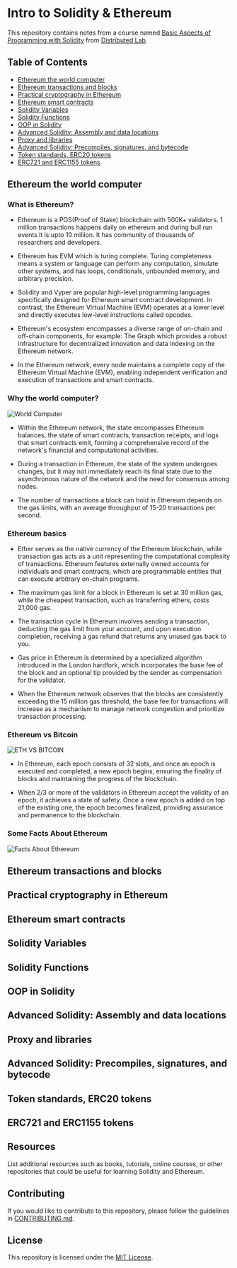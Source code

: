 # Intro to Solidity & Ethereum

This repository contains notes from a course named [Basic Aspects of Programming with Solidity](https://distributed.education/solidity-course) from [Distributed Lab](https://distributedlab.com/).

## Table of Contents

- [Ethereum the world computer](#ethereum-the-world-computer)
- [Ethereum transactions and blocks](#ethereum-blocks)
- [Practical cryptography in Ethereum](#cryptography)
- [Ethereum smart contracts](#smart-contracts)
- [Solidity Variables](#solidity-variables)
- [Solidity Functions](#solidity-functions)
- [OOP in Solidity](#solidity-oop)
- [Advanced Solidity: Assembly and data locations](#advanced-solidity)
- [Proxy and libraries](#proxy-libraries)
- [Advanced Solidity: Precompiles, signatures, and bytecode](#precompiles)
- [Token standards, ERC20 tokens](#token-standards)
- [ERC721 and ERC1155 tokens](#erc721-erc1155)

## Ethereum the world computer

### What is Ethereum?

- Ethereum is a POS(Proof of Stake) blockchain with 500K+ validators. 1 million transactions happens daily on ethereum and during bull run events it is upto 10 million. It has community of thousands of researchers and developers.

- Ethereum has EVM which is turing complete. Turing completeness means a system or language can perform any computation, simulate other systems, and has loops, conditionals, unbounded memory, and arbitrary precision.

- Solidity and Vyper are popular high-level programming languages specifically designed for Ethereum smart contract development. In contrast, the Ethereum Virtual Machine (EVM) operates at a lower level and directly executes low-level instructions called opcodes.

- Ethereum's ecosystem encompasses a diverse range of on-chain and off-chain components, for example: The Graph which provides a robust infrastructure for decentralized innovation and data indexing on the Ethereum network.

- In the Ethereum network, every node maintains a complete copy of the Ethereum Virtual Machine (EVM), enabling independent verification and execution of transactions and smart contracts.

### Why the world computer?

![World Computer](https://res.cloudinary.com/dg6ijhjsn/image/upload/v1688286185/Screenshot_from_2023-07-02_13-46-47_cz68gn.png)

- Within the Ethereum network, the state encompasses Ethereum balances, the state of smart contracts, transaction receipts, and logs that smart contracts emit, forming a comprehensive record of the network's financial and computational activities.

- During a transaction in Ethereum, the state of the system undergoes changes, but it may not immediately reach its final state due to the asynchronous nature of the network and the need for consensus among nodes.

- The number of transactions a block can hold in Ethereum depends on the gas limits, with an average throughput of 15-20 transactions per second.

### Ethereum basics

- Ether serves as the native currency of the Ethereum blockchain, while transaction gas acts as a unit representing the computational complexity of transactions. Ethereum features externally owned accounts for individuals and smart contracts, which are programmable entities that can execute arbitrary on-chain programs.

- The maximum gas limit for a block in Ethereum is set at 30 million gas, while the cheapest transaction, such as transferring ethers, costs 21,000 gas.

- The transaction cycle in Ethereum involves sending a transaction, deducting the gas limit from your account, and upon execution completion, receiving a gas refund that returns any unused gas back to you.

- Gas price in Ethereum is determined by a specialized algorithm introduced in the London hardfork, which incorporates the base fee of the block and an optional tip provided by the sender as compensation for the validator.

- When the Ethereum network observes that the blocks are consistently exceeding the 15 million gas threshold, the base fee for transactions will increase as a mechanism to manage network congestion and prioritize transaction processing.

### Ethereum vs Bitcoin

![ETH VS BITCOIN](https://res.cloudinary.com/dg6ijhjsn/image/upload/v1688287657/Screenshot_from_2023-07-02_14-17-18_nsb1om.png)

- In Ethereum, each epoch consists of 32 slots, and once an epoch is executed and completed, a new epoch begins, ensuring the finality of blocks and maintaining the progress of the blockchain.

- When 2/3 or more of the validators in Ethereum accept the validity of an epoch, it achieves a state of safety. Once a new epoch is added on top of the existing one, the epoch becomes finalized, providing assurance and permanence to the blockchain.

### Some Facts About Ethereum

![Facts About Ethereum](https://res.cloudinary.com/dg6ijhjsn/image/upload/v1688288506/Screenshot_from_2023-07-02_14-31-15_vwdjga.png)

## Ethereum transactions and blocks
## Practical cryptography in Ethereum
## Ethereum smart contracts
## Solidity Variables
## Solidity Functions
## OOP in Solidity
## Advanced Solidity: Assembly and data locations
## Proxy and libraries
## Advanced Solidity: Precompiles, signatures, and bytecode
## Token standards, ERC20 tokens
## ERC721 and ERC1155 tokens

## Resources

List additional resources such as books, tutorials, online courses, or other repositories that could be useful for learning Solidity and Ethereum.

## Contributing

If you would like to contribute to this repository, please follow the guidelines in [CONTRIBUTING.md](CONTRIBUTING.md).

## License

This repository is licensed under the [MIT License](LICENSE).

